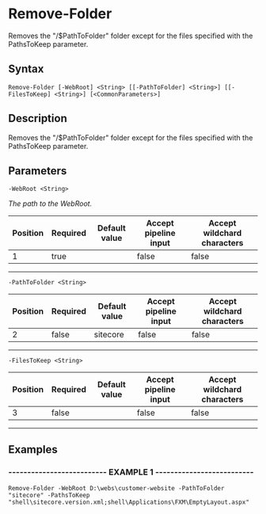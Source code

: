 

# Remove-Folder

Removes the "/$PathToFolder" folder except for the files specified with the PathsToKeep parameter.
## Syntax

    Remove-Folder [-WebRoot] <String> [[-PathToFolder] <String>] [[-FilesToKeep] <String>] [<CommonParameters>]


## Description

Removes the "/$PathToFolder" folder except for the files specified with the PathsToKeep parameter.





## Parameters

    
    -WebRoot <String>
_The path to the WebRoot._

| Position | Required | Default value | Accept pipeline input | Accept wildchard characters |
| -------- | -------- | ------------- | --------------------- | --------------------------- |
| 1 | true |  | false | false |


----

    
    
    -PathToFolder <String>

| Position | Required | Default value | Accept pipeline input | Accept wildchard characters |
| -------- | -------- | ------------- | --------------------- | --------------------------- |
| 2 | false | sitecore | false | false |


----

    
    
    -FilesToKeep <String>

| Position | Required | Default value | Accept pipeline input | Accept wildchard characters |
| -------- | -------- | ------------- | --------------------- | --------------------------- |
| 3 | false |  | false | false |


----

    

## Examples

### -------------------------- EXAMPLE 1 --------------------------
    Remove-Folder -WebRoot D:\webs\customer-website -PathToFolder "sitecore" -PathsToKeep "shell\sitecore.version.xml;shell\Applications\FXM\EmptyLayout.aspx"
































